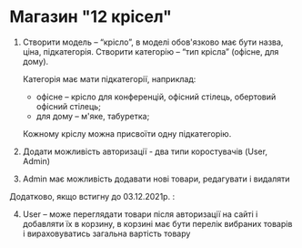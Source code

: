 # Магазин "12 крісел"

1) Створити модель – “крісло”, в моделі обов'язково має бути назва, ціна, підкатегорія.
   Створити категорію –  “тип крісла” (офісне, для дому).

   Категорія має мати підкатегорії, наприклад:

   - офісне – крісло для конференцій, офісний стілець, обертовий офісний стілець;
   - для дому – м'яке, табуретка;
   
   Кожному кріслу можна присвоїти одну підкатегорію.

2) Додати можливість авторизації - два типи коростувачів (User, Admin)

3) Admin має можливість додавати нові товари, редагувати і видаляти

Додатково, якщо встигну до 03.12.2021р. :

4) User – може переглядати товари після авторизації на сайті і добавляти їх в корзину, в корзині має бути перелік вибраних товарів і вираховуватись загальна вартість товару




